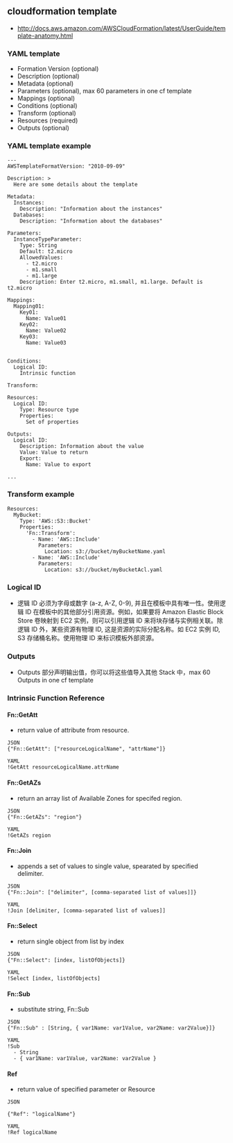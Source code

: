 ## cloudformation template
* http://docs.aws.amazon.com/AWSCloudFormation/latest/UserGuide/template-anatomy.html

### YAML template
* Formation Version (optional)
* Description (optional)
* Metadata (optional)
* Parameters (optional), max 60 parameters in one cf template
* Mappings (optional)
* Conditions (optional)
* Transform (optional)
* Resources (required)
* Outputs (optional)


### YAML template example
```
---
AWSTemplateFormatVersion: "2010-09-09"

Description: >
  Here are some details about the template

Metadata:
  Instances:
    Description: "Information about the instances"
  Databases:
    Description: "Information about the databases"

Parameters:
  InstanceTypeParameter:
    Type: String
    Default: t2.micro
    AllowedValues:
      - t2.micro
      - m1.small
      - m1.large
    Description: Enter t2.micro, m1.small, m1.large. Default is t2.micro

Mappings:
  Mapping01:
    Key01:
      Name: Value01
    Key02:
      Name: Value02
    Key03:
      Name: Value03


Conditions:
  Logical ID:
    Intrinsic function

Transform:

Resources:
  Logical ID:
    Type: Resource type
    Properties:
      Set of properties

Outputs:
  Logical ID:
    Description: Information about the value
    Value: Value to return
    Export:
      Name: Value to export

...
```

### Transform example
```
Resources:
  MyBucket:
    Type: 'AWS::S3::Bucket'
    Properties:
      'Fn::Transform':
        - Name: 'AWS::Include'
          Parameters:
            Location: s3://bucket/myBucketName.yaml
        - Name: 'AWS::Include'
          Parameters:
            Location: s3://bucket/myBucketAcl.yaml
```

### Logical ID
* 逻辑 ID 必须为字母或数字 (a-z, A-Z, 0-9), 并且在模板中具有唯一性。使用逻辑 ID 在模板中的其他部分引用资源。例如，如果要将 Amazon Elastic Block Store 卷映射到 EC2 实例，则可以引用逻辑 ID 来将块存储与实例相关联。除逻辑 ID 外，某些资源有物理 ID, 这是资源的实际分配名称。如 EC2 实例 ID, S3 存储桶名称。使用物理 ID 来标识模板外部资源。

### Outputs
* Outputs 部分声明输出值，你可以将这些值导入其他 Stack 中，max 60 Outputs in one cf template

### Intrinsic Function Reference

#### Fn::GetAtt
* return value of attribute from resource.

```
JSON
{"Fn::GetAtt": ["resourceLogicalName", "attrName"]}

YAML 
!GetAtt resourceLogicalName.attrName
```

#### Fn::GetAZs
* return an array list of Available Zones for specifed region.

```
JSON
{"Fn::GetAZs": "region"}

YAML 
!GetAZs region
```

#### Fn::Join
* appends a set of values to single value, spearated by specified delimiter.

```
JSON
{"Fn::Join": ["delimiter", [comma-separated list of values]]}

YAML 
!Join [delimiter, [comma-separated list of values]]
```

#### Fn::Select 
* return single object from list by index

```
JSON 
{"Fn::Select": [index, listOfObjects]}

YAML 
!Select [index, listOfObjects]
```

#### Fn::Sub
* substitute string, Fn::Sub 
```
JSON 
{"Fn::Sub" : [String, { var1Name: var1Value, var2Name: var2Value}]}

YAML 
!Sub 
  - String 
  - { var1Name: var1Value, var2Name: var2Value }
``` 

#### Ref 
* return value of specified parameter or Resource
```
JSON

{"Ref": "logicalName"}

YAML 
!Ref logicalName
```
